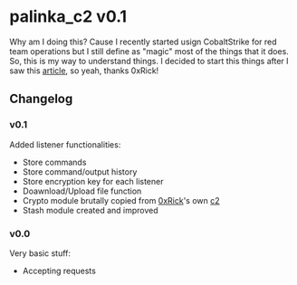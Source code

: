 # palinka_c2 v0.1
Why am I doing this? Cause I recently started usign CobaltStrike for red team operations but I still define as "magic" most of the things that it does. So, this is my way to understand things.
I decided to start this things after I saw this [article](https://0xrick.github.io/misc/c2/), so yeah, thanks 0xRick!

## Changelog
### v0.1
Added listener functionalities:
- Store commands
- Store command/output history
- Store encryption key for each listener
- Doawnload/Upload file function
- Crypto module brutally copied from [0xRick](https://github.com/0xRick/)'s own [c2](https://github.com/0xRick/c2/blob/master/core/encryption.py)
- Stash module created and improved
### v0.0
Very basic stuff:
- Accepting requests

